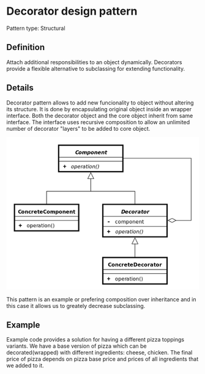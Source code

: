 # Decorator design pattern
Pattern type: Structural

## Definition
Attach additional responsibilities to an object dynamically. Decorators provide a flexible alternative to subclassing for extending functionality.

## Details
Decorator pattern allows to add new funcionality to object without altering its structure. It is done by encapsulating original object inside an wrapper interface. Both the decorator object and the core object inherit from same interface.
The interface uses recursive composition to allow an unlimited number of decorator "layers" to be added to core object.

![Decorator diagram](decorator.png)

This pattern is an example or prefering composition over inheritance and in this case it allows us to greately decrease subclassing.

## Example
Example code provides a solution for having a different pizza toppings variants. We have a base version of pizza which can be decorated(wrapped) with different ingredients: cheese, chicken. The final price of pizza depends on pizza base price and prices of all ingredients that we added to it.